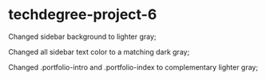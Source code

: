 # techdegree-project-6

Changed sidebar background to lighter gray;

Changed all sidebar text color to a matching dark gray;

Changed .portfolio-intro and .portfolio-index to complementary lighter gray;